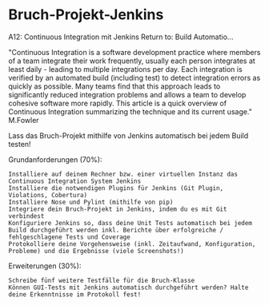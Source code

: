 # Bruch-Projekt-Jenkins

A12: Continuous Integration mit Jenkins
Return to: Build Automatio...

"Continuous Integration is a software development practice where members of a team integrate their work frequently, usually each person integrates at least daily - leading to multiple integrations per day. Each integration is verified by an automated build (including test) to detect integration errors as quickly as possible. Many teams find that this approach leads to significantly reduced integration problems and allows a team to develop cohesive software more rapidly. This article is a quick overview of Continuous Integration summarizing the technique and its current usage." M.Fowler

Lass das Bruch-Projekt mithilfe von Jenkins automatisch bei jedem Build testen!

Grundanforderungen (70%):

    Installiere auf deinem Rechner bzw. einer virtuellen Instanz das Continuous Integration System Jenkins
    Installiere die notwendigen Plugins für Jenkins (Git Plugin, Violations, Cobertura)
    Installiere Nose und Pylint (mithilfe von pip)
    Integriere dein Bruch-Projekt in Jenkins, indem du es mit Git verbindest
    Konfiguriere Jenkins so, dass deine Unit Tests automatisch bei jedem Build durchgeführt werden inkl. Berichte über erfolgreiche / fehlgeschlagene Tests und Coverage
    Protokolliere deine Vorgehensweise (inkl. Zeitaufwand, Konfiguration, Probleme) und die Ergebnisse (viele Screenshots!)

Erweiterungen (30%):

    Schreibe fünf weitere Testfälle für die Bruch-Klasse
    Können GUI-Tests mit Jenkins automatisch durchgeführt werden? Halte deine Erkenntnisse im Protokoll fest!
